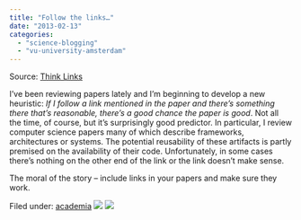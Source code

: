 ```yaml
---
title: "Follow the links…"
date: "2013-02-13"
categories: 
  - "science-blogging"
  - "vu-university-amsterdam"
---
```


Source: [Think Links](http://thinklinks.wordpress.com/feed/)

I’ve been reviewing papers lately and I’m beginning to develop a new heuristic: _If I follow a link mentioned in the paper and there’s something there that’s reasonable, there’s a good chance the paper is good_. Not all the time, of course, but it’s surprisingly good predictor. In particular, I review computer science papers many of which describe frameworks, architectures or systems. The potential reusability of these artifacts is partly premised on the availability of their code. Unfortunately, in some cases there’s nothing on the other end of the link or the link doesn’t make sense.

The moral of the story – include links in your papers and make sure they work.

  
Filed under: [academia](http://thinklinks.wordpress.com/category/academia/) [![](http://feeds.wordpress.com/1.0/comments/thinklinks.wordpress.com/462/)](http://feeds.wordpress.com/1.0/gocomments/thinklinks.wordpress.com/462/) ![](http://stats.wordpress.com/b.gif?host=thinklinks.wordpress.com&blog=5274753&post=462&subd=thinklinks&ref=&feed=1)
